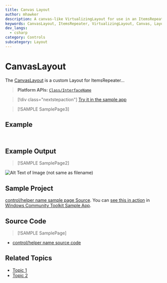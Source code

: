 ```yaml
---
title: Canvas Layout
author: mhawker
description: A canvas-like VirtualizingLayout for use in an ItemsRepeater
keywords: CanvasLayout, ItemsRepeater, VirtualizingLayout, Canvas, Layout, Panel, Arrange
dev_langs:
  - csharp
category: Controls
subcategory: Layout
---
```


<!-- To know about all the available Markdown syntax, Check out https://docs.microsoft.com/en-us/contribute/markdown-reference -->
<!-- Ensure you remove all comments before submission, to ensure that there are no formatting issues when displaying this page.  -->
<!-- It is recommended to check how the Documentation will look in the sample app, before Merging a PR -->
<!-- **Note:** All links to other docs.microsoft.com pages should be relative without locale, i.e. for the one above would be /contribute/markdown-reference -->
<!-- Included images should be optimized for size and not include any Intellectual Property references. -->
<!-- When linking to the Community Toolkit repo for source references include the specific rel/#.#.# version path of the expected release version, this ensures code will be accessible by docs if it is refactored or moved during development of the next release. -->

# CanvasLayout

<!-- Describe your control -->
The [CanvasLayout](API-Link) is a custom Layout for ItemsRepeater...

<!-- Your API link will be in a form like: /dotnet/api/microsoft.toolkit.uwp.helpers.printhelper 
with the namespace and the class name. Without any country/region 'en-us' identifiers, the root domain, or query string views.
-->

<!-- Use below format to display note
> [!NOTE]
> Some note

> [!IMPORTANT]
> Some important note

> [!WARNING]
> Some warning note
-->

> **Platform APIs:** <!-- Include a comma separated list of links of any APIs used in the document in the following format: --> [`Class/InterfaceName`](API-Link)

<!-- If you have a sample app page, use the sample app category and the name from samples.json here: -->

> [!div class="nextstepaction"]
> [Try it in the sample app](uwpct://categoryName?sample=pageName)


> [!SAMPLE SamplePage3]

## Example
<!-- At least provide a basic example usage or more details here. -->

```csharp

```
<!-- VB.Net samples are optional. If included, 'vb' should also be listed in the 'dev_langs' defined in the header. Code Blocks will be combined if there is no other content between different Code Block languages.
```vb

```
-->

```xaml

```

## Example Output

> [!SAMPLE SamplePage2]

<!-- Image/Text can show the output of the control/helper -->
![Alt Text of Image (not same as filename)](../resources/images/filename.png)

## Sample Project

<!-- Link to the sample page in the Windows Community Toolkit Sample App -->
[control/helper name sample page Source](sample-page-link). You can [see this in action](uwpct://CategoryName?sample=pageName) in [Windows Community Toolkit Sample App](https://aka.ms/windowstoolkitapp).

## Source Code

<!-- Referencing the other samples for now until we clean this experiment up, as otherwise causes build error. -->

> [!SAMPLE SamplePage]

- [control/helper name source code](source-code-link)

<!-- Optional -->

## Related Topics

- [Topic 1](link)
- [Topic 2](link)
